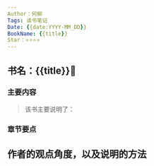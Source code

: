 ```yaml
---
Author：何柳
Tags: 读书笔记
Date: {{date:YYYY-MM_DD}} 
BookName: {{title}}
Star：⭐⭐⭐⭐
---
```


## 书名：{{title}}📖

### 主要内容
> 该书主要说明了：


### 章节要点
**作者的观点角度，以及说明的方法**
-





